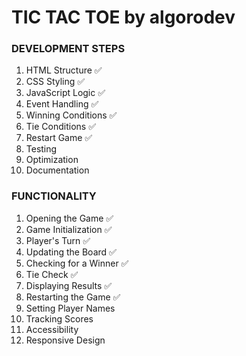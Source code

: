 # TIC TAC TOE by __algorodev__

### DEVELOPMENT STEPS
1. HTML Structure ✅
2. CSS Styling ✅
3. JavaScript Logic ✅
4. Event Handling ✅
5. Winning Conditions ✅
6. Tie Conditions ✅
7. Restart Game ✅
8. Testing
9. Optimization
10. Documentation

### FUNCTIONALITY
1. Opening the Game ✅
2. Game Initialization ✅
3. Player's Turn ✅
4. Updating the Board ✅
5. Checking for a Winner ✅
6. Tie Check ✅
7. Displaying Results ✅
8. Restarting the Game ✅
9. Setting Player Names
10. Tracking Scores
11. Accessibility
12. Responsive Design
